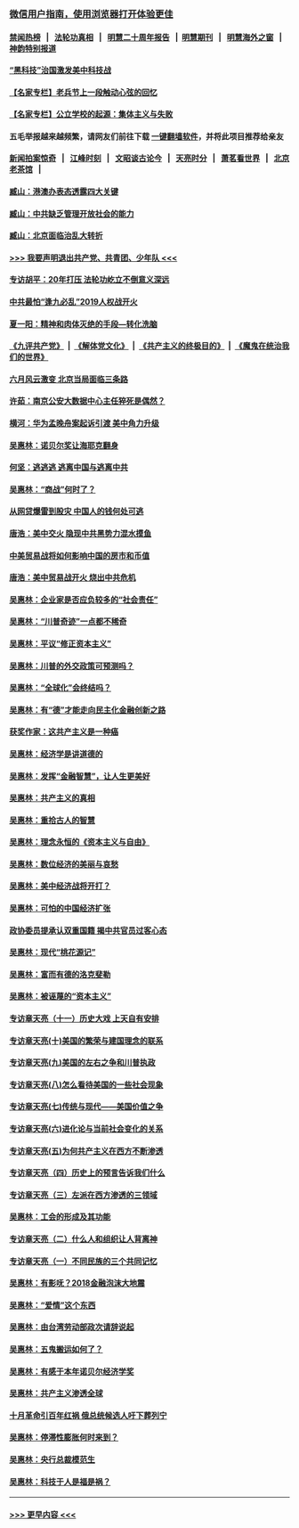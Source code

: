 ### [微信用户指南，使用浏览器打开体验更佳](https://github.com/gfw-breaker/banned-news1/blob/master/indexes/wechat-guide.md?t=0)
#### [禁闻热榜](热点新闻.md?t=0)  &nbsp;&nbsp;|&nbsp;&nbsp; [法轮功真相](https://github.com/gfw-breaker/truth/blob/master/README.md?t=0) &nbsp;&nbsp;|&nbsp;&nbsp; [明慧二十周年报告](https://github.com/gfw-breaker/mh-reports/blob/master/README.md?t=0) &nbsp;&nbsp;|&nbsp;&nbsp;[明慧期刊](https://github.com/gfw-breaker/mh-qikan) &nbsp;&nbsp;|&nbsp;&nbsp; [明慧海外之窗](https://github.com/gfw-breaker/mh-news/blob/master/README.md?t=0) &nbsp;&nbsp;|&nbsp;&nbsp; [神韵特别报道](https://github.com/gfw-breaker/mh-news/blob/master/shenyun.md?t=0)
#### [“黑科技”治国激发美中科技战](../pages/nsc423/n11638056.md?t=02040222) 
#### [【名家专栏】老兵节上一段触动心弦的回忆](../pages/nsc423/n11646016.md?t=02040222) 
#### [【名家专栏】公立学校的起源：集体主义与失败](../pages/nsc423/n11601833.md?t=02040222) 
#### 五毛举报越来越频繁，请网友们前往下载 [一键翻墙软件](https://github.com/gfw-breaker/ssr-accounts)，并将此项目推荐给亲友
#### [新闻拍案惊奇](https://github.com/gfw-breaker/banned-news1/blob/master/pages/link4.md) &nbsp;&nbsp;|&nbsp;&nbsp; [江峰时刻](https://github.com/gfw-breaker/banned-news1/blob/master/pages/link4.md) &nbsp;&nbsp;|&nbsp;&nbsp; [文昭谈古论今](https://github.com/gfw-breaker/banned-news1/blob/master/pages/link4.md) &nbsp;&nbsp;|&nbsp;&nbsp; [天亮时分](https://github.com/gfw-breaker/banned-news1/blob/master/pages/link4.md) &nbsp;&nbsp;|&nbsp;&nbsp; [萧茗看世界](https://github.com/gfw-breaker/banned-news1/blob/master/pages/link4.md) &nbsp;&nbsp;|&nbsp;&nbsp; [北京老茶馆](https://github.com/gfw-breaker/banned-news1/blob/master/pages/link4.md) &nbsp;&nbsp;|&nbsp;&nbsp; 
#### [臧山：港澳办表态透露四大关键](../pages/nsc423/n11421628.md?t=02040222) 
#### [臧山：中共缺乏管理开放社会的能力](../pages/nsc423/n11407457.md?t=02040222) 
#### [臧山：北京面临治乱大转折](../pages/nsc423/n11406895.md?t=02040222) 
#### [>>> 我要声明退出共产党、共青团、少年队 <<<](https://github.com/begood0513/goodnews/blob/master/quit/letter.md) 
#### [专访胡平：20年打压 法轮功屹立不倒意义深远](../pages/nsc423/n11398800.md?t=02040222) 
#### [中共最怕“逢九必乱”2019人权战开火](../pages/nsc423/n11385248.md?t=02040222) 
#### [夏一阳：精神和肉体灭绝的手段—转化洗脑](../pages/nsc423/n11368250.md?t=02040222) 
#### [《九评共产党》](https://github.com/begood0513/9ping.md/blob/master/README.md) &nbsp;|&nbsp; [《解体党文化》](../../../../jtdwh.md/blob/master/README.md)  &nbsp;|&nbsp; [《共产主义的终极目的》](../../../../gczydzjmd.md/blob/master/README.md) &nbsp;|&nbsp; [《魔鬼在统治我们的世界》](../../../../mgztzwmdsj.md/blob/master/README.md) 
#### [六月风云激变 北京当局面临三条路](../pages/nsc423/n11313668.md?t=02040222) 
#### [许茹：南京公安大数据中心主任猝死是偶然？](../pages/nsc423/n11064744.md?t=02040222) 
#### [横河：华为孟晚舟案起诉引渡 美中角力升级](../pages/nsc423/n11027230.md?t=02040222) 
#### [吴惠林：诺贝尔奖让海耶克翻身](../pages/nsc423/n10890049.md?t=02040222) 
#### [何坚：逃逃逃 逃离中国与逃离中共](../pages/nsc423/n10592891.md?t=02040222) 
#### [吴惠林：“商战”何时了？](../pages/nsc423/n10573558.md?t=02040222) 
#### [从网贷爆雷到股灾 中国人的钱何处可逃](../pages/nsc423/n10572800.md?t=02040222) 
#### [唐浩：美中交火 隐现中共黑势力混水摸鱼](../pages/nsc423/n10544040.md?t=02040222) 
#### [中美贸易战将如何影响中国的房市和币值](../pages/nsc423/n10543697.md?t=02040222) 
#### [唐浩：美中贸易战开火 烧出中共危机](../pages/nsc423/n10540126.md?t=02040222) 
#### [吴惠林：企业家是否应负较多的“社会责任”](../pages/nsc423/n10535022.md?t=02040222) 
#### [吴惠林：“川普奇迹”一点都不稀奇](../pages/nsc423/n10512808.md?t=02040222) 
#### [吴惠林：平议“修正资本主义”](../pages/nsc423/n10495724.md?t=02040222) 
#### [吴惠林：川普的外交政策可预测吗？](../pages/nsc423/n10462387.md?t=02040222) 
#### [吴惠林：“全球化”会终结吗？](../pages/nsc423/n10452838.md?t=02040222) 
#### [吴惠林：有“德”才能走向民主化金融创新之路](../pages/nsc423/n10432292.md?t=02040222) 
#### [获奖作家：这共产主义是一种癌](../pages/nsc423/n10431541.md?t=02040222) 
#### [吴惠林：经济学是讲道德的](../pages/nsc423/n10398014.md?t=02040222) 
#### [吴惠林：发挥“金融智慧”，让人生更美好](../pages/nsc423/n10375019.md?t=02040222) 
#### [吴惠林：共产主义的真相](../pages/nsc423/n10351394.md?t=02040222) 
#### [吴惠林：重拾古人的智慧](../pages/nsc423/n10337691.md?t=02040222) 
#### [吴惠林：理念永恒的《资本主义与自由》](../pages/nsc423/n10316274.md?t=02040222) 
#### [吴惠林：数位经济的美丽与哀愁](../pages/nsc423/n10292946.md?t=02040222) 
#### [吴惠林：美中经济战将开打？](../pages/nsc423/n10258825.md?t=02040222) 
#### [吴惠林：可怕的中国经济扩张](../pages/nsc423/n10219147.md?t=02040222) 
#### [政协委员提承认双重国籍 揭中共官员过客心态](../pages/nsc423/n10208809.md?t=02040222) 
#### [吴惠林：现代“桃花源记”](../pages/nsc423/n10185234.md?t=02040222) 
#### [吴惠林：富而有德的洛克斐勒](../pages/nsc423/n10142264.md?t=02040222) 
#### [吴惠林：被诬蔑的“资本主义”](../pages/nsc423/n10124816.md?t=02040222) 
#### [专访章天亮（十一）历史大戏 上天自有安排](../pages/nsc423/n10094905.md?t=02040222) 
#### [专访章天亮(十)美国的繁荣与建国理念的联系](../pages/nsc423/n10094899.md?t=02040222) 
#### [专访章天亮(九)美国的左右之争和川普执政](../pages/nsc423/n10094889.md?t=02040222) 
#### [专访章天亮(八)怎么看待美国的一些社会现象](../pages/nsc423/n10094857.md?t=02040222) 
#### [专访章天亮(七)传统与现代——美国价值之争](../pages/nsc423/n10093140.md?t=02040222) 
#### [专访章天亮(六)进化论与当前社会变化的关系](../pages/nsc423/n10092036.md?t=02040222) 
#### [专访章天亮(五)为何共产主义在西方不断渗透](../pages/nsc423/n10083620.md?t=02040222) 
#### [专访章天亮（四）历史上的预言告诉我们什么](../pages/nsc423/n10083606.md?t=02040222) 
#### [专访章天亮（三）左派在西方渗透的三领域](../pages/nsc423/n10081115.md?t=02040222) 
#### [吴惠林：工会的形成及其功能](../pages/nsc423/n10080633.md?t=02040222) 
#### [专访章天亮（二）什么人和组织让人背离神](../pages/nsc423/n10076637.md?t=02040222) 
#### [专访章天亮（一）不同民族的三个共同记忆](../pages/nsc423/n10074188.md?t=02040222) 
#### [吴惠林：有影呒？2018金融泡沫大地震](../pages/nsc423/n10040534.md?t=02040222) 
#### [吴惠林：“爱情”这个东西](../pages/nsc423/n10019423.md?t=02040222) 
#### [吴惠林：由台湾劳动部政次请辞说起](../pages/nsc423/n9979679.md?t=02040222) 
#### [吴惠林：五鬼搬运如何了？](../pages/nsc423/n9925338.md?t=02040222) 
#### [吴惠林：有感于本年诺贝尔经济学奖](../pages/nsc423/n9871883.md?t=02040222) 
#### [吴惠林：共产主义渗透全球](../pages/nsc423/n9812748.md?t=02040222) 
#### [十月革命引百年红祸 俄总统候选人吁下葬列宁](../pages/nsc423/n9810182.md?t=02040222) 
#### [吴惠林：停滞性膨胀何时来到？](../pages/nsc423/n9764136.md?t=02040222) 
#### [吴惠林：央行总裁模范生](../pages/nsc423/n9728134.md?t=02040222) 
#### [吴惠林：科技于人是福是祸？](../pages/nsc423/n9672982.md?t=02040222) 

----
#### [ >>> 更早内容 <<< ](../indexes/nsc423-earlier.md)
